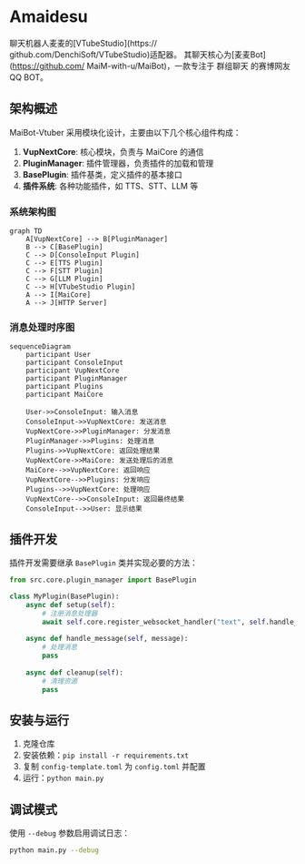 # Amaidesu

聊天机器人麦麦的[VTubeStudio](https://
github.com/DenchiSoft/VTubeStudio)适配器。
其聊天核心为[麦麦Bot](https://github.com/
MaiM-with-u/MaiBot)，一款专注于 群组聊天 
的赛博网友 QQ BOT。

## 架构概述

MaiBot-Vtuber 采用模块化设计，主要由以下几个核心组件构成：

1. **VupNextCore**: 核心模块，负责与 MaiCore 的通信
2. **PluginManager**: 插件管理器，负责插件的加载和管理
3. **BasePlugin**: 插件基类，定义插件的基本接口
4. **插件系统**: 各种功能插件，如 TTS、STT、LLM 等

### 系统架构图

```mermaid
graph TD
    A[VupNextCore] --> B[PluginManager]
    B --> C[BasePlugin]
    C --> D[ConsoleInput Plugin]
    C --> E[TTS Plugin]
    C --> F[STT Plugin]
    C --> G[LLM Plugin]
    C --> H[VTubeStudio Plugin]
    A --> I[MaiCore]
    A --> J[HTTP Server]
```

### 消息处理时序图

```mermaid
sequenceDiagram
    participant User
    participant ConsoleInput
    participant VupNextCore
    participant PluginManager
    participant Plugins
    participant MaiCore

    User->>ConsoleInput: 输入消息
    ConsoleInput->>VupNextCore: 发送消息
    VupNextCore->>PluginManager: 分发消息
    PluginManager->>Plugins: 处理消息
    Plugins->>VupNextCore: 返回处理结果
    VupNextCore->>MaiCore: 发送处理后的消息
    MaiCore-->>VupNextCore: 返回响应
    VupNextCore-->>Plugins: 分发响应
    Plugins-->>VupNextCore: 处理响应
    VupNextCore-->>ConsoleInput: 返回最终结果
    ConsoleInput-->>User: 显示结果
```

## 插件开发

插件开发需要继承 `BasePlugin` 类并实现必要的方法：

```python
from src.core.plugin_manager import BasePlugin

class MyPlugin(BasePlugin):
    async def setup(self):
        # 注册消息处理器
        await self.core.register_websocket_handler("text", self.handle_message)
    
    async def handle_message(self, message):
        # 处理消息
        pass
    
    async def cleanup(self):
        # 清理资源
        pass
```

## 安装与运行

1. 克隆仓库
2. 安装依赖：`pip install -r requirements.txt`
3. 复制 `config-template.toml` 为 `config.toml` 并配置
4. 运行：`python main.py`

## 调试模式

使用 `--debug` 参数启用调试日志：

```bash
python main.py --debug
```

